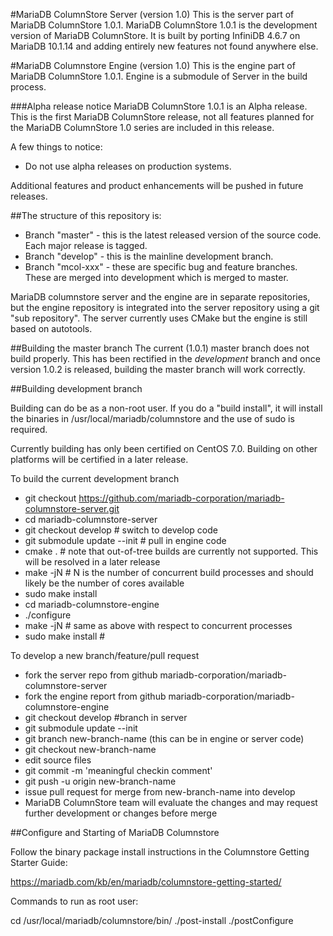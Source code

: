 #MariaDB ColumnStore Server (version 1.0)
This is the server part of MariaDB ColumnStore 1.0.1.
MariaDB ColumnStore 1.0.1 is the development version of MariaDB ColumnStore. 
It is built by porting InfiniDB 4.6.7 on MariaDB 10.1.14 and adding entirely 
new features not found anywhere else.

#MariaDB Columnstore Engine (version 1.0)
This is the engine part of MariaDB ColumnStore 1.0.1.
Engine is a submodule of Server in the build process.

###Alpha release notice
MariaDB ColumnStore 1.0.1 is an Alpha release. This is the first MariaDB 
ColumnStore release, not all features planned for the MariaDB ColumnStore 1.0 
series are included in this release. 

A few things to notice:
- Do not use alpha releases on production systems.

Additional features and product enhancements will be pushed in future releases. 

##The structure of this repository is:
* Branch "master" - this is the latest released version of the source code.  Each major release is tagged.
* Branch "develop" - this is the mainline development branch.
* Branch "mcol-xxx" - these are specific bug and feature branches. These are merged into development which is merged to master.

MariaDB columnstore server and the engine are in separate repositories, but the engine repository is integrated into the server repository using a git "sub repository".  The server currently uses CMake but the engine is still based on autotools.


##Building the master branch
The current (1.0.1) master branch does not build properly.  This has been rectified in the *development* branch and once version 1.0.2 is released, building the master branch will work correctly.

##Building development branch

Building can do be as a non-root user. If you do a "build install", it will install the binaries in /usr/local/mariadb/columnstore
and the use of sudo is required.

Currently building has only been certified on CentOS 7.0.  Building on other platforms will be certified in a later release.

To build the current development branch
  * git checkout https://github.com/mariadb-corporation/mariadb-columnstore-server.git 
  * cd mariadb-columnstore-server
  * git checkout develop        # switch to develop code
  * git submodule update --init # pull in engine code
  * cmake .                     # note that out-of-tree builds are currently not supported.  This will be resolved in a later release
  * make -jN                    # N is the number of concurrent build processes and should likely be the number of cores available
  * sudo make install
  * cd mariadb-columnstore-engine
  * ./configure 
  * make -jN                    # same as above with respect to concurrent processes
  * sudo make install           # 
  
To develop a new branch/feature/pull request
  * fork the server repo from github mariadb-corporation/mariadb-columnstore-server
  * fork the engine report from github mariadb-corporation/mariadb-columnstore-engine
  * git checkout develop  #branch in server
  * git submodule update --init
  * git branch new-branch-name (this can be in engine or server code)
  * git checkout new-branch-name
  * edit source files
  * git commit -m 'meaningful checkin comment'
  * git push -u origin new-branch-name
  * issue pull request for merge from new-branch-name into develop
  * MariaDB ColumnStore team will evaluate the changes and may request further development or changes before merge 

##Configure and Starting of MariaDB Columnstore 

Follow the binary package install instructions in the Columnstore Getting Starter Guide:

  https://mariadb.com/kb/en/mariadb/columnstore-getting-started/

Commands to run as root user:

cd /usr/local/mariadb/columnstore/bin/
./post-install
./postConfigure

 
